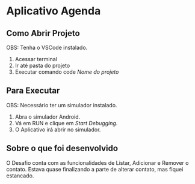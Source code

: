 # Aplicativo Agenda

## Como Abrir Projeto
OBS: Tenha o VSCode instalado.

1. Acessar terminal
2. Ir até pasta do projeto
3. Executar comando code *Nome do projeto*

## Para Executar
OBS: Necessário ter um simulador instalado.

1. Abra o simulador Android.
2. Vá em RUN e clique em *Start Debugging*.
3. O Aplicativo irá abrir no simulador.

## Sobre o que foi desenvolvido

O Desafio conta com as funcionalidades de Listar, Adicionar e Remover o contato. Estava quase finalizando a parte de alterar contato, mas fiquei estancado. 


